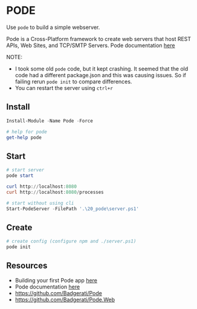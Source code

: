 # PODE

Use `pode` to build a simple webserver.  

Pode is a Cross-Platform framework to create web servers that host REST APIs, Web Sites, and TCP/SMTP Servers. Pode documentation [here](https://badgerati.github.io/Pode/)  

NOTE:

* I took some old `pode` code, but it kept crashing. It seemed that the old code had a different package.json and this was causing issues. So if failing rerun `pode init` to compare differences.  
* You can restart the server using `ctrl+r`  

## Install

```ps1
Install-Module -Name Pode -Force

# help for pode
get-help pode
```

## Start

```ps1
# start server
pode start

curl http://localhost:8080
curl http://localhost:8080/processes

# start without using cli
Start-PodeServer -FilePath '.\20_pode\server.ps1'
```

## Create

```ps1
# create config (configure npm and ./server.ps1)
pode init
```

## Resources

* Building your first Pode app [here](https://badgerati.github.io/Pode/Getting-Started/FirstApp/#rest-server)  
* Pode documentation [here](https://badgerati.github.io/Pode/)
* https://github.com/Badgerati/Pode
* https://github.com/Badgerati/Pode.Web
